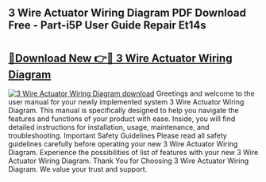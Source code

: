 ## 3 Wire Actuator Wiring Diagram PDF Download Free - Part-i5P User Guide Repair Et14s

# <h2><a href="http://dfnx98.blite.top/?on=3+Wire+Actuator+Wiring+Diagram">🔗Download New 👉🔴 3 Wire Actuator Wiring Diagram</a></h2>

[![3 Wire Actuator Wiring Diagram download](https://i.imgur.com/lujVjoI.png)](http://dfnx98.blite.top/?on=3+Wire+Actuator+Wiring+Diagram)
Greetings and welcome to the user manual for your newly implemented system 3 Wire Actuator Wiring Diagram. This manual is specifically designed to help you navigate the features and functions of your product with ease. Inside, you will find detailed instructions for installation, usage, maintenance, and troubleshooting. Important Safety Guidelines Please read all safety guidelines carefully before operating your new 3 Wire Actuator Wiring Diagram. Experience the possibilities of list of features with your new 3 Wire Actuator Wiring Diagram. Thank You for Choosing 3 Wire Actuator Wiring Diagram. We value your trust and support.
